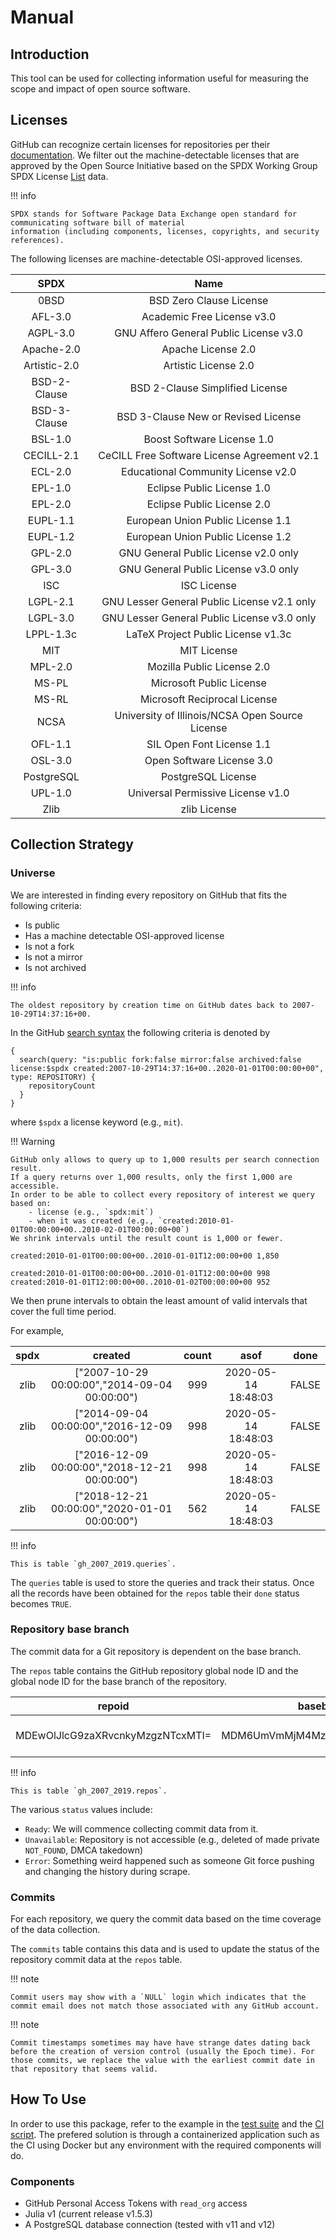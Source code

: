 # Manual

## Introduction

This tool can be used for collecting information useful for measuring the scope and impact of open source software.

## Licenses

GitHub can recognize certain licenses for repositories per their [documentation](https://help.github.com/en/github/creating-cloning-and-archiving-repositories/licensing-a-repository). We filter out the machine-detectable licenses that are approved by the Open Source Initiative based on the SPDX Working Group SPDX License [List](https://raw.githubusercontent.com/spdx/license-list-data/master/json/licenses.json) data.

!!! info

    SPDX stands for Software Package Data Exchange open standard for communicating software bill of material
    information (including components, licenses, copyrights, and security references).

The following licenses are machine-detectable OSI-approved licenses.

|**SPDX**|**Name**|
|:------:|:------:|
|0BSD | BSD Zero Clause License|
|AFL-3.0 | Academic Free License v3.0|
|AGPL-3.0 | GNU Affero General Public License v3.0|
|Apache-2.0 | Apache License 2.0|
|Artistic-2.0 | Artistic License 2.0|
|BSD-2-Clause | BSD 2-Clause Simplified License|
|BSD-3-Clause | BSD 3-Clause New or Revised License|
|BSL-1.0 | Boost Software License 1.0|
|CECILL-2.1 | CeCILL Free Software License Agreement v2.1|
|ECL-2.0 | Educational Community License v2.0|
|EPL-1.0 | Eclipse Public License 1.0|
|EPL-2.0 | Eclipse Public License 2.0|
|EUPL-1.1 | European Union Public License 1.1|
|EUPL-1.2 | European Union Public License 1.2|
|GPL-2.0 | GNU General Public License v2.0 only|
|GPL-3.0 | GNU General Public License v3.0 only|
|ISC | ISC License|
|LGPL-2.1 | GNU Lesser General Public License v2.1 only|
|LGPL-3.0 | GNU Lesser General Public License v3.0 only|
|LPPL-1.3c | LaTeX Project Public License v1.3c|
|MIT | MIT License|
|MPL-2.0 | Mozilla Public License 2.0|
|MS-PL | Microsoft Public License|
|MS-RL | Microsoft Reciprocal License|
|NCSA | University of Illinois/NCSA Open Source License|
|OFL-1.1 | SIL Open Font License 1.1|
|OSL-3.0 | Open Software License 3.0|
|PostgreSQL | PostgreSQL License|
|UPL-1.0 | Universal Permissive License v1.0|
|Zlib | zlib License|

## Collection Strategy

### Universe

We are interested in finding every repository on GitHub that fits the following criteria:

- Is public
- Has a machine detectable OSI-approved license
- Is not a fork
- Is not a mirror
- Is not archived

!!! info

    The oldest repository by creation time on GitHub dates back to 2007-10-29T14:37:16+00.

In the GitHub [search syntax](https://help.github.com/en/github/searching-for-information-on-github/understanding-the-search-syntax) the following criteria is denoted by

```
{
  search(query: "is:public fork:false mirror:false archived:false license:$spdx created:2007-10-29T14:37:16+00..2020-01-01T00:00:00+00", type: REPOSITORY) {
    repositoryCount
  }
}
```

where `$spdx` a license keyword (e.g., `mit`).

!!! Warning

    GitHub only allows to query up to 1,000 results per search connection result.
    If a query returns over 1,000 results, only the first 1,000 are accessible.
    In order to be able to collect every repository of interest we query based on:
        - license (e.g., `spdx:mit`)
        - when it was created (e.g., `created:2010-01-01T00:00:00+00..2010-02-01T00:00:00+00`)
    We shrink intervals until the result count is 1,000 or fewer.
```
created:2010-01-01T00:00:00+00..2010-01-01T12:00:00+00 1,850

created:2010-01-01T00:00:00+00..2010-01-01T12:00:00+00 998
created:2010-01-01T12:00:00+00..2010-01-02T00:00:00+00 952
```

We then prune intervals to obtain the least amount of valid intervals that cover the full time period.

For example,

| spdx |                    created                    | count |         asof        | done  |
|:----:|:---------------------------------------------:|:-----:|:-------------------:|-------|
| zlib | ["2007-10-29 00:00:00","2014-09-04 00:00:00") |  999  | 2020-05-14 18:48:03 | FALSE |
| zlib | ["2014-09-04 00:00:00","2016-12-09 00:00:00") |  998  | 2020-05-14 18:48:03 | FALSE |
| zlib | ["2016-12-09 00:00:00","2018-12-21 00:00:00") |  998  | 2020-05-14 18:48:03 | FALSE |
| zlib | ["2018-12-21 00:00:00","2020-01-01 00:00:00") |  562  | 2020-05-14 18:48:03 | FALSE |

!!! info

    This is table `gh_2007_2019.queries`.

The `queries` table is used to store the queries and track their status. Once all the records have been obtained for the `repos` table their `done` status becomes `TRUE`.

### Repository base branch

The commit data for a Git repository is dependent on the base branch.

The `repos` table contains the GitHub repository global node ID and the global node ID for the base branch of the repository.

| repoid                           | basebranchid                     | asof                   | status |
|----------------------------------|----------------------------------|------------------------|--------|
| MDEwOlJlcG9zaXRvcnkyMzgzNTcxMTI= | MDM6UmVmMjM4MzU3MTEyOm1hc3Rlcg== | 2020-05-14 19:49:10+00 | Ready  |

!!! info

    This is table `gh_2007_2019.repos`.

The various `status` values include:

- `Ready`: We will commence collecting commit data from it.
- `Unavailable`: Repository is not accessible (e.g., deleted of made private `NOT_FOUND`, DMCA takedown)
- `Error`: Something weird happened such as someone Git force pushing and changing the history during scrape.

### Commits

For each repository, we query the commit data based on the time coverage of the data collection.

The `commits` table contains this data and is used to update the status of the repository commit data at the `repos` table.

!!! note

    Commit users may show with a `NULL` login which indicates that the commit email does not match those associated with any GitHub account.

!!! note

    Commit timestamps sometimes may have have strange dates dating back before the creation of version control (usually the Epoch time). For those commits, we replace the value with the earliest commit date in that repository that seems valid.

## How To Use

In order to use this package, refer to the example in the [test suite](https://github.com/uva-bi-sdad/GHOST.jl/blob/main/test/runtests.jl) and the [CI script](https://github.com/uva-bi-sdad/GHOST.jl/blob/main/.github/workflows/ci.yml). The prefered solution is through a containerized application such as the CI using Docker but any environment with the required components will do.

### Components

- GitHub Personal Access Tokens with `read_org` access
- Julia v1 (current release v1.5.3)
- A PostgreSQL database connection (tested with v11 and v12)

